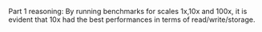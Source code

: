 Part 1 reasoning:
By running benchmarks for scales 1x,10x and 100x, it is evident that 10x had the best performances in terms of read/write/storage.



